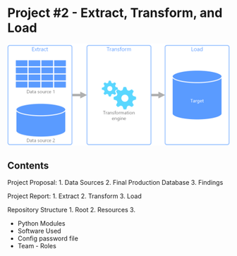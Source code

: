 # Project #2 - Extract, Transform, and Load

![Title Image](Images/etl.png)

## Contents
Project Proposal:
    1. Data Sources
    2. Final Production Database
    3. Findings

Project Report:
    1. Extract
    2. Transform
    3. Load

Repository Structure
    1. Root
    2. Resources
    3. 
* Python Modules
* Software Used
* Config password file
* Team - Roles
